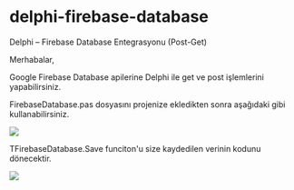 # delphi-firebase-database
Delphi – Firebase Database Entegrasyonu (Post-Get)

Merhabalar,

Google Firebase Database apilerine Delphi ile get ve post işlemlerini yapabilirsiniz.

FirebaseDatabase.pas dosyasını projenize ekledikten sonra aşağıdaki gibi kullanabilirsiniz.


![](https://raw.githubusercontent.com/yhackup/delphi-firebase-database/master/post-example.jpg)


TFirebaseDatabase.Save funciton'u size kaydedilen verinin kodunu dönecektir.

![](https://raw.githubusercontent.com/yhackup/delphi-firebase-database/master/post-debug.jpg)
